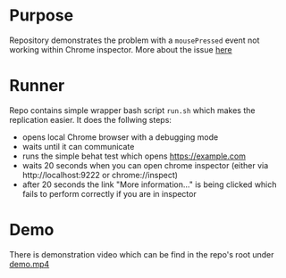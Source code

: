 # Purpose
Repository demonstrates the problem with a `mousePressed` event not working
within Chrome inspector.
More about the issue [here](https://gitlab.com/DMore/chrome-mink-driver/-/issues/110)

# Runner
Repo contains simple wrapper bash script `run.sh` which makes the replication
easier. It does the follwing steps:
- opens local Chrome browser with a debugging mode
- waits until it can communicate
- runs the simple behat test which opens https://example.com
- waits 20 seconds when you can open chrome inspector (either via
http://localhost:9222 or chrome://inspect)
- after 20 seconds the link "More information..." is being clicked which fails
to perform correctly if you are in inspector

# Demo
There is demonstration video which can be find in the repo's root under [demo.mp4](https://user-images.githubusercontent.com/5792505/119889100-75c64780-bf36-11eb-9e41-25bdb8df25a0.mp4)
